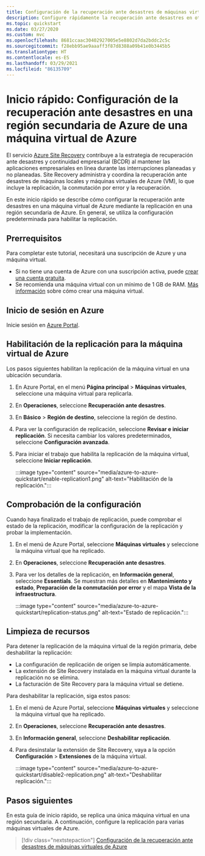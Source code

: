 ```yaml
---
title: Configuración de la recuperación ante desastres de máquinas virtuales de Azure en una región secundaria con Azure Site Recovery
description: Configure rápidamente la recuperación ante desastres en otra región de Azure para una máquina virtual de Azure mediante el servicio de Azure Site Recovery.
ms.topic: quickstart
ms.date: 03/27/2020
ms.custom: mvc
ms.openlocfilehash: 8681ccaac30402927005e5e8802d7da2bddc2c5c
ms.sourcegitcommit: f28ebb95ae9aaaff3f87d8388a09b41e0b3445b5
ms.translationtype: HT
ms.contentlocale: es-ES
ms.lasthandoff: 03/29/2021
ms.locfileid: "86135709"
---
```

# <a name="quickstart-set-up-disaster-recovery-to-a-secondary-azure-region-for-an-azure-vm"></a>Inicio rápido: Configuración de la recuperación ante desastres en una región secundaria de Azure de una máquina virtual de Azure

El servicio [Azure Site Recovery](site-recovery-overview.md) contribuye a la estrategia de recuperación ante desastres y continuidad empresarial (BCDR) al mantener las aplicaciones empresariales en línea durante las interrupciones planeadas y no planeadas. Site Recovery administra y coordina la recuperación ante desastres de máquinas locales y máquinas virtuales de Azure (VM), lo que incluye la replicación, la conmutación por error y la recuperación.

En este inicio rápido se describe cómo configurar la recuperación ante desastres en una máquina virtual de Azure mediante la replicación en una región secundaria de Azure. En general, se utiliza la configuración predeterminada para habilitar la replicación.

## <a name="prerequisites"></a>Prerrequisitos

Para completar este tutorial, necesitará una suscripción de Azure y una máquina virtual.

- Si no tiene una cuenta de Azure con una suscripción activa, puede [crear una cuenta gratuita](https://azure.microsoft.com/free/?WT.mc_id=A261C142F).
- Se recomienda una máquina virtual con un mínimo de 1 GB de RAM. [Más información](../virtual-machines/windows/quick-create-portal.md) sobre cómo crear una máquina virtual.

## <a name="sign-in-to-azure"></a>Inicio de sesión en Azure

Inicie sesión en [Azure Portal](https://portal.azure.com).

## <a name="enable-replication-for-the-azure-vm"></a>Habilitación de la replicación para la máquina virtual de Azure

Los pasos siguientes habilitan la replicación de la máquina virtual en una ubicación secundaria.

1. En Azure Portal, en el menú **Página principal** > **Máquinas virtuales**, seleccione una máquina virtual para replicarla.
1. En **Operaciones**, seleccione **Recuperación ante desastres**.
1. En **Básico** > **Región de destino**, seleccione la región de destino.
1. Para ver la configuración de replicación, seleccione **Revisar e iniciar replicación**. Si necesita cambiar los valores predeterminados, seleccione **Configuración avanzada**.
1. Para iniciar el trabajo que habilita la replicación de la máquina virtual, seleccione **Iniciar replicación**.

   :::image type="content" source="media/azure-to-azure-quickstart/enable-replication1.png" alt-text="Habilitación de la replicación.":::

## <a name="verify-settings"></a>Comprobación de la configuración

Cuando haya finalizado el trabajo de replicación, puede comprobar el estado de la replicación, modificar la configuración de la replicación y probar la implementación.

1. En el menú de Azure Portal, seleccione **Máquinas virtuales** y seleccione la máquina virtual que ha replicado.
1. En **Operaciones**, seleccione **Recuperación ante desastres**.
1. Para ver los detalles de la replicación, en **Información general**, seleccione **Essentials**. Se muestran más detalles en **Mantenimiento y estado**, **Preparación de la conmutación por error** y el mapa **Vista de la infraestructura**.

   :::image type="content" source="media/azure-to-azure-quickstart/replication-status.png" alt-text="Estado de replicación.":::

## <a name="clean-up-resources"></a>Limpieza de recursos

Para detener la replicación de la máquina virtual de la región primaria, debe deshabilitar la replicación:

- La configuración de replicación de origen se limpia automáticamente.
- La extensión de Site Recovery instalada en la máquina virtual durante la replicación no se elimina.
- La facturación de Site Recovery para la máquina virtual se detiene.

Para deshabilitar la replicación, siga estos pasos:

1. En el menú de Azure Portal, seleccione **Máquinas virtuales** y seleccione la máquina virtual que ha replicado.
1. En **Operaciones**, seleccione **Recuperación ante desastres**.
1. En **Información general**, seleccione **Deshabilitar replicación**.
1. Para desinstalar la extensión de Site Recovery, vaya a la opción **Configuración** > **Extensiones** de la máquina virtual.

   :::image type="content" source="media/azure-to-azure-quickstart/disable2-replication.png" alt-text="Deshabilitar replicación.":::

## <a name="next-steps"></a>Pasos siguientes

En esta guía de inicio rápido, se replica una única máquina virtual en una región secundaria. A continuación, configure la replicación para varias máquinas virtuales de Azure.

> [!div class="nextstepaction"]
> [Configuración de la recuperación ante desastres de máquinas virtuales de Azure](azure-to-azure-tutorial-enable-replication.md)
